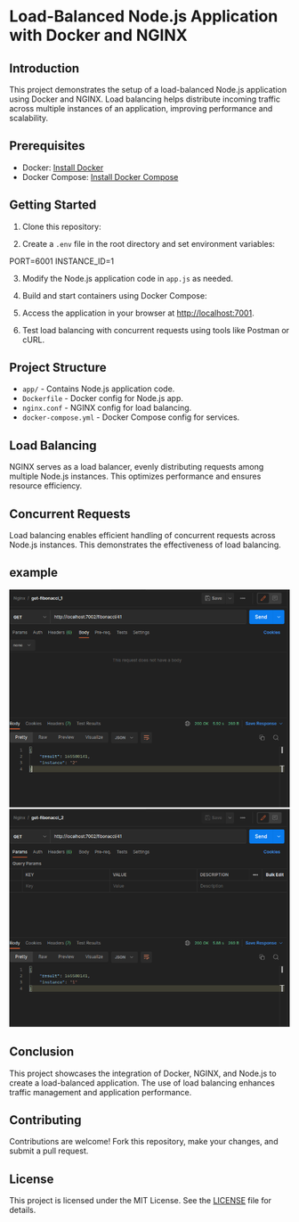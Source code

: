 # Load-Balanced Node.js Application with Docker and NGINX

## Introduction

This project demonstrates the setup of a load-balanced Node.js application using Docker and NGINX. Load balancing helps distribute incoming traffic across multiple instances of an application, improving performance and scalability.

## Prerequisites

- Docker: [Install Docker](https://docs.docker.com/get-docker/)
- Docker Compose: [Install Docker Compose](https://docs.docker.com/compose/install/)

## Getting Started

1. Clone this repository:


2. Create a `.env` file in the root directory and set environment variables:

  PORT=6001
  INSTANCE_ID=1

3. Modify the Node.js application code in `app.js` as needed.

4. Build and start containers using Docker Compose:


5. Access the application in your browser at [http://localhost:7001](http://localhost:7001).

6. Test load balancing with concurrent requests using tools like Postman or cURL.

## Project Structure

- `app/` - Contains Node.js application code.
- `Dockerfile` - Docker config for Node.js app.
- `nginx.conf` - NGINX config for load balancing.
- `docker-compose.yml` - Docker Compose config for services.

## Load Balancing

NGINX serves as a load balancer, evenly distributing requests among multiple Node.js instances. This optimizes performance and ensures resource efficiency.

## Concurrent Requests

Load balancing enables efficient handling of concurrent requests across Node.js instances. This demonstrates the effectiveness of load balancing.

## example 
![Alt Text](./imgs/rep1.png)
![Alt Text](./imgs/rep2.png)

## Conclusion

This project showcases the integration of Docker, NGINX, and Node.js to create a load-balanced application. The use of load balancing enhances traffic management and application performance.

## Contributing

Contributions are welcome! Fork this repository, make your changes, and submit a pull request.

## License

This project is licensed under the MIT License. See the [LICENSE](LICENSE) file for details.
